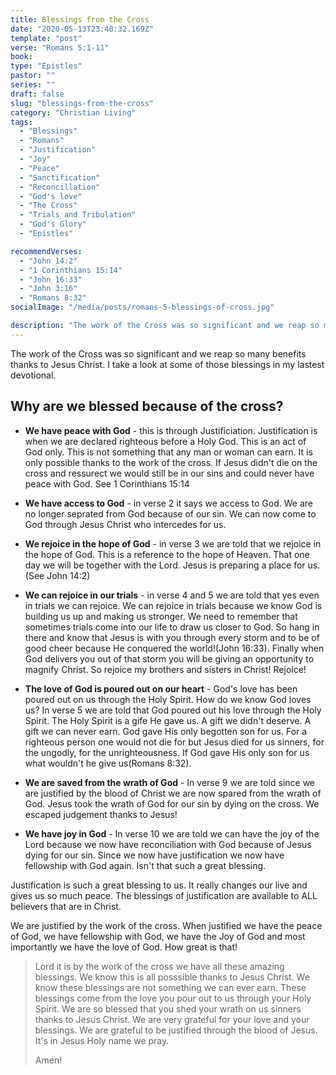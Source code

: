 ```yaml
---
title: Blessings from the Cross
date: "2020-05-13T23:40:32.169Z"
template: "post"
verse: "Romans 5:1-11"
book: 
type: "Epistles"
pastor: ""
series: ""
draft: false
slug: "blessings-from-the-cross"
category: "Christian Living"
tags:
  - "Blessings"
  - "Romans"
  - "Justification"
  - "Joy"
  - "Peace"
  - "Sanctification"
  - "Reconcillation"
  - "God's love"
  - "The Cross"
  - "Trials and Tribulation"
  - "God's Glory"
  - "Epistles"

recommendVerses: 
  - "John 14:2"
  - "1 Corinthians 15:14"
  - "John 16:33"
  - "John 3:16"
  - "Romans 8:32"
socialImage: "/media/posts/romans-5-blessings-of-cross.jpg"

description: "The work of the Cross was so significant and we reap so many benefits thanks to Jesus Christ. I take a look at some of those blessings in my lastest devotional."
---
```


 The work of the Cross was so significant and we reap so many benefits thanks to Jesus Christ. I take a look at some of those blessings in my lastest devotional.

 ## Why are we blessed because of the cross?

  - **We have peace with God** - this is through Justificiation. Justification is when we are declared righteous before a Holy God. This is an act of God only. This is not something that any man or woman can earn. It is only possible thanks to the work of the cross. If Jesus didn't die on the cross and ressurect we would still be in our sins and could never have peace with God. See 1 Corinthians 15:14

 - **We have access to God** - in verse 2 it says we access to God. We are no longer seprated from God because of our sin. We can now come to God through Jesus Christ who intercedes for us. 

 - **We rejoice in the hope of God** - in verse 3 we are told that we rejoice in the hope of God. This is a reference to the hope of Heaven. That one day we will be together with the Lord. Jesus is preparing a place for us. (See John 14:2)

 - **We can rejoice in our trials** - in verse 4 and 5 we are told that yes even in trials we can rejoice. We can rejoice in trials because we know God is building us up and making us stronger. We need to remember that sometimes trials come into our life to draw us closer to God. So hang in there and know that Jesus is with you through every storm and to be of good cheer because He conquered the world!(John 16:33). Finally when God delivers you out of that storm you will be giving an opportunity to magnify Christ. So rejoice my brothers and sisters in Christ! Rejoice!

 - **The love of God is poured out on our heart** - God's love has been poured out on us through the Holy Spirit. How do we know God loves us? In verse 5 we are told that God poured out his love through the Holy Spirit. The Holy Spirit is a gife He gave us. A gift we didn't deserve. A gift we can never earn. God gave His only begotten son for us. For a righteous person one would not die for but Jesus died for us sinners, for the ungodly, for the unrighteousness. If God gave His only son for us what wouldn't he give us(Romans 8:32). 

 - **We are saved from the wrath of God** - In verse 9 we are told since we are justified by the blood of Christ we are now spared from the wrath of God. Jesus took the wrath of God for our sin by dying on the cross. We escaped judgement thanks to Jesus!

 - **We have joy in God** -  In verse 10 we are told we can have the joy of the Lord because we now have reconciliation with God because of Jesus dying for our sin. Since we now have justification we now have fellowship with God again. Isn't that such a great blessing. 

Justification is such a great blessing to us. It really changes our live and gives us so much peace. The blessings of justification are available to ALL believers that are in Christ.

 We are justified by the work of the cross. When justified we have the peace of God, we have fellowship with God, we have the Joy of God and most importantly we have the love of God. How great is that!


<blockquote>

Lord it is by the work of the cross we have all these amazing blessings. We know this is all posssible thanks to Jesus Christ. We know these blessings are not something we can ever earn. These blessings come from the love you pour out to us through your Holy Spirit. We are so blessed that you shed your wrath on us sinners thanks to Jesus Christ. We are very grateful for your love and your blessings. We are grateful to be justified through the blood of Jesus. It's in Jesus Holy name we pray. 

Amen!

</blockquote>
 


